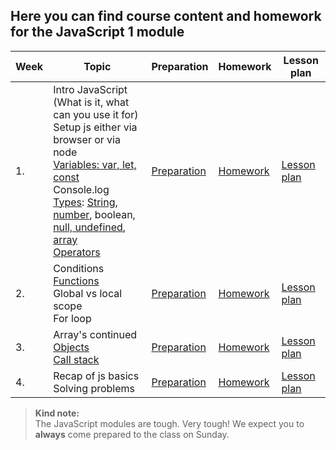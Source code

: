 ## Here you can find course content and homework for the JavaScript 1 module

| Week | Topic | Preparation | Homework | Lesson plan |
| ---- | ----- | ----------- | -------- |------------ |
|1.| Intro JavaScript (What is it, what can you use it for) <br> Setup js either via browser or via node <br> [Variables: var, let, const](week1/readme.md#variables) <br> Console.log <br> [Types](week1/readme.md#Types): [String](week1/readme.md#String), [number](week1/readme.md#Number), boolean, [null, undefined](week1/readme.md#Null--undefined), [array](week1/readme.md#Array) <br> [Operators](week1/readme.md#comparison-operators)|[Preparation](week1/preparation.md)|[Homework](week1/homework.md)|[Lesson plan](week1/lesson-plan.md)|
|2.| Conditions <br> [Functions](week2/readme.md#Functions) <br> Global vs local scope <br> For loop |[Preparation](week2/preparation.md)|[Homework](week2/homework.md)|[Lesson plan](week2/lesson-plan.md)|
|3.| Array's continued <br> [Objects](week3/readme.md#Objects) <br> [Call stack](week3/readme.md#Call-stack) | [Preparation](week3/preparation.md)|[Homework](week3/homework.md) | [Lesson plan](week3/lesson-plan.md)|
|4.| Recap of js basics <br> Solving problems | [Preparation](week4/preparation.md)|[Homework](week4/homework.md) | [Lesson plan](week4/lesson-plan.md)|


> **Kind note:**  
The JavaScript modules are tough. Very tough! We expect you to **always** come prepared to the class on Sunday.
